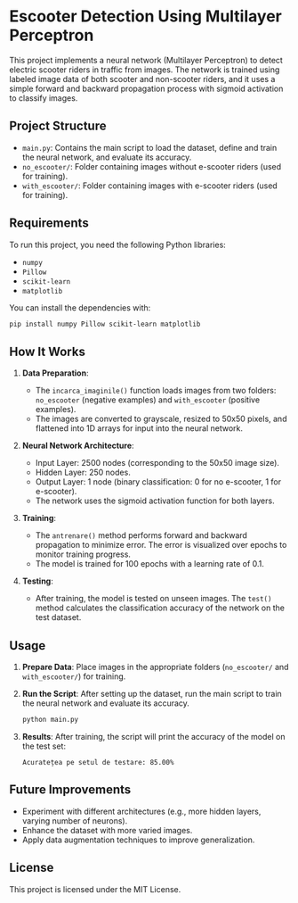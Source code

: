 
# Escooter Detection Using Multilayer Perceptron

This project implements a neural network (Multilayer Perceptron) to detect electric scooter riders in traffic from images. The network is trained using labeled image data of both scooter and non-scooter riders, and it uses a simple forward and backward propagation process with sigmoid activation to classify images.

## Project Structure

- `main.py`: Contains the main script to load the dataset, define and train the neural network, and evaluate its accuracy.
- `no_escooter/`: Folder containing images without e-scooter riders (used for training).
- `with_escooter/`: Folder containing images with e-scooter riders (used for training).
  
## Requirements

To run this project, you need the following Python libraries:
- `numpy`
- `Pillow`
- `scikit-learn`
- `matplotlib`

You can install the dependencies with:
```bash
pip install numpy Pillow scikit-learn matplotlib
```

## How It Works

1. **Data Preparation**:
   - The `incarca_imaginile()` function loads images from two folders: `no_escooter` (negative examples) and `with_escooter` (positive examples).
   - The images are converted to grayscale, resized to 50x50 pixels, and flattened into 1D arrays for input into the neural network.
  
2. **Neural Network Architecture**:
   - Input Layer: 2500 nodes (corresponding to the 50x50 image size).
   - Hidden Layer: 250 nodes.
   - Output Layer: 1 node (binary classification: 0 for no e-scooter, 1 for e-scooter).
   - The network uses the sigmoid activation function for both layers.

3. **Training**:
   - The `antrenare()` method performs forward and backward propagation to minimize error. The error is visualized over epochs to monitor training progress.
   - The model is trained for 100 epochs with a learning rate of 0.1.

4. **Testing**:
   - After training, the model is tested on unseen images. The `test()` method calculates the classification accuracy of the network on the test dataset.

## Usage

1. **Prepare Data**:
   Place images in the appropriate folders (`no_escooter/` and `with_escooter/`) for training.

2. **Run the Script**:
   After setting up the dataset, run the main script to train the neural network and evaluate its accuracy.
   ```bash
   python main.py
   ```

3. **Results**:
   After training, the script will print the accuracy of the model on the test set:
   ```
   Acuratețea pe setul de testare: 85.00%
   ```

## Future Improvements

- Experiment with different architectures (e.g., more hidden layers, varying number of neurons).
- Enhance the dataset with more varied images.
- Apply data augmentation techniques to improve generalization.

## License

This project is licensed under the MIT License.
